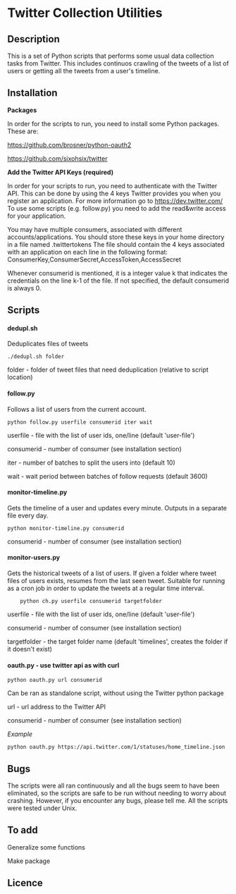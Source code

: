 # Twitter Collection Utilities

## Description

This is a set of Python scripts that performs some usual data collection tasks from Twitter. This includes continuos crawling of the tweets of a list of users or getting all the tweets from a user's timeline.

## Installation

**Packages**

In order for the scripts to run, you need to install some Python packages. These are:

https://github.com/brosner/python-oauth2

https://github.com/sixohsix/twitter

**Add the Twitter API Keys (required)**

In order for your scripts to run, you need to authenticate with the Twitter API. This can be done by using the 4 keys Twitter provides you when you register an application. For more information go to https://dev.twitter.com/ To use some scripts (e.g. follow.py) you need to add the read&write access for your application.

You may have multiple consumers, associated with different accounts/applications. You should store these keys in your home directory in a file named .twittertokens The file should contain the 4 keys associated with an application on each line in the following format:
ConsumerKey,ConsumerSecret,AccessToken,AccessSecret

Whenever consumerid is mentioned, it is a integer value k that indicates the credentials on the line k-1 of the file. If not specified, the default consumerid is always 0.

## Scripts

#### dedupl.sh

Deduplicates files of tweets
 
	./dedupl.sh folder

folder - folder of tweet files that need deduplication (relative to script location)

#### follow.py

Follows a list of users from the current account.

	python follow.py userfile consumerid iter wait

userfile - file with the list of user ids, one/line (default 'user-file')

consumerid - number of consumer (see installation section)

iter - number of batches to split the users into (default 10)

wait - wait period between batches of follow requests (default 3600)

#### monitor-timeline.py

Gets the timeline of a user and updates every minute. Outputs in a separate file every day.

	python monitor-timeline.py consumerid

consumerid - number of consumer (see installation section)

#### monitor-users.py

Gets the historical tweets of a list of users. If given a folder where tweet files of users exists, resumes from the last seen tweet. Suitable for running as a cron job in order to update the tweets at a regular time interval.

        python ch.py userfile consumerid targetfolder

userfile - file with the list of user ids, one/line (default 'user-file')

consumerid - number of consumer (see installation section)

targetfolder - the target folder name (default 'timelines', creates the folder if it doesn't exist)

#### oauth.py - use twitter api as with curl

	python oauth.py url consumerid

Can be ran as standalone script, without using the Twitter python package

url - url address to the Twitter API

consumerid - number of consumer (see installation section)

*Example*

	python oauth.py https://api.twitter.com/1/statuses/home_timeline.json

## Bugs

The scripts were all ran continuously and all the bugs seem to have been eliminated, so the scripts are safe to be run without needing to worry about crashing. However, if you encounter any bugs, please tell me. All the scripts were tested under Unix.

## To add

Generalize some functions

Make package

## Licence



